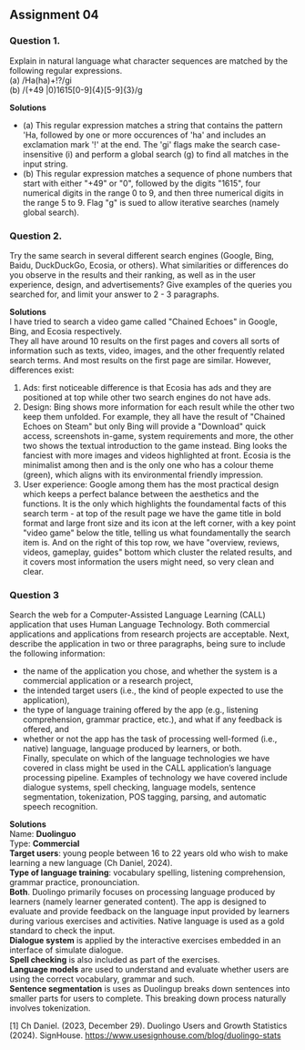 ## Assignment 04


### Question 1. 
Explain in natural language what character sequences are matched by the following regular expressions.<br>
(a) /Ha(ha)+!?/gi <br>
(b) /(\+49 |0)1615[0-9]{4}[5-9]{3}/g <br>

**Solutions** <br>
- (a) This regular expression matches a string that contains the pattern 'Ha, followed by one or more occurences of 'ha' and includes an exclamation mark '!' at the end. The 'gi' flags make the search case-insensitive (i) and perform a global search (g) to find all matches in the input string. <br>
- (b) This regular expression matches a sequence of phone numbers that start with either "+49" or "0", followed by the digits "1615", four numerical digits in the range 0 to 9, and then three numerical digits in the range 5 to 9. Flag "g" is sued to allow iterative searches (namely global search). <br>


### Question 2.
Try the same search in several different search engines (Google, Bing, Baidu, DuckDuckGo, Ecosia, or others). What similarities or differences do you observe in the results and their ranking, as well as in the user experience, design, and advertisements? Give examples of the queries you searched for, and limit your answer to 2 - 3 paragraphs. <br>

**Solutions** <br>
I have tried to search a video game called "Chained Echoes" in Google, Bing, and Ecosia respectively. <br>
They all have around 10 results on the first pages and covers all sorts of information such as texts, video, images, and the other frequently related search terms. And most results on the first page are similar. However, differences exist:
1. Ads: first noticeable difference is that Ecosia has ads and they are positioned at top while other two search engines do not have ads.
2. Design: Bing shows more information for each result while the other two keep them unfolded. For example, they all have the result of "Chained Echoes on Steam" but only Bing will provide a "Download" quick access, screenshots in-game, system requirements and more, the other two shows the textual introduction to the game instead. Bing looks the fanciest with more images and videos highlighted at front. Ecosia is the minimalist among then and is the only one who has a colour theme (green), which aligns with its environmental friendly impression.
3. User experience: Google among them has the most practical design which keeps a perfect balance between the aesthetics and the functions. It is the only which highlights the foundamental facts of this search term - at top of the result page we have the game title in bold format and large front size and its icon at the left corner, with a key point "video game" below the title, telling us what foundamentally the search item is. And on the right of this top row, we have "overview, reviews, videos, gameplay, guides" bottom which cluster the related results, and it covers most information the users might need, so very clean and clear.


### Question 3
Search the web for a Computer-Assisted Language Learning (CALL) application that uses Human Language Technology. Both commercial applications and applications from research projects are acceptable. Next, describe the application in two or three paragraphs, being sure to include the following information:
- the name of the application you chose, and whether the system is a commercial application or a research project, <br>
- the intended target users (i.e., the kind of people expected to use the application),
- the type of language training offered by the app (e.g., listening comprehension, grammar practice, etc.), and what if any feedback is offered, and <br>
- whether or not the app has the task of processing well-formed (i.e., native) language, language produced by learners, or both. <br>
Finally, speculate on which of the language technologies we have covered in class might be used in the CALL application’s language processing pipeline. Examples of technology we have covered include dialogue systems, spell checking, language models, sentence segmentation, tokenization, POS tagging, parsing, and automatic speech recognition. <br>

**Solutions** <br>
Name: **Duolinguo** <br>
Type: **Commercial** <br>
**Target users**: young people between 16 to 22 years old who wish to make learning a new language (Ch Daniel, 2024). <br>
**Type of language training**: vocabulary spelling, listening comprehension, grammar practice, pronounciation. <br>
**Both**. Duolingo primarily focuses on processing language produced by learners (namely learner generated content). The app is designed to evaluate and provide feedback on the language input provided by learners during various exercises and activities. Native language is used as a gold standard to check the input. <br>
**Dialogue system** is applied by the interactive exercises embedded in an interface of simulate dialogue. <br>
**Spell checking** is also included as part of the exercises. <br>
**Language models** are used to understand and evaluate whether users are using the correct vocabulary, grammar and such. <br>
**Sentence segmentation** is uses as Duolingup breaks down sentences into smaller parts for users to complete. This breaking down process naturally involves tokenization. <br>


[1] Ch Daniel. (2023, December 29). Duolingo Users and Growth Statistics (2024). SignHouse. https://www.usesignhouse.com/blog/duolingo-stats
  



